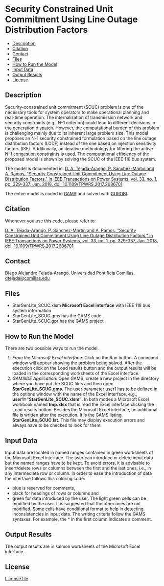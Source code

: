 # Security Constrained Unit Commitment Using Line Outage Distribution Factors

- [Description](#description)
- [Citation](#citation)
- [Contact](#contact)
- [Files](#files)
- [How to Run the Model](#how-to-run-the-model)
- [Input Data](#input-data)
- [Output Results](#output-results)
- [License](#license)

## Description
Security-constrained unit commitment (SCUC) problem is one of the necessary tools for system operators to make operational planning and real-time operation. The internalization of transmission network and security constraints (e.g., N-1 criterion) could lead to different decisions in the generation dispatch. However, the computational burden of this problem is challenging mainly due to its inherent large problem size. This model proposes an N-1 security constrained formulation based on the line outage distribution factors (LODF) instead of the one based on injection sensitivity factors (ISF). Additionally, an iterative methodology for filtering the active N-1 congestion constraints is used. The computational efficiency of the proposed model is shown by solving the SCUC of the IEEE 118 bus system.

The model is documented in:
[D. A. Tejada-Arango, P. Sánchez-Martın and A. Ramos, "Security Constrained Unit Commitment Using Line Outage Distribution Factors," in IEEE Transactions on Power Systems, vol. 33, no. 1, pp. 329-337, Jan. 2018.
doi: 10.1109/TPWRS.2017.2686701](http://ieeexplore.ieee.org/stamp/stamp.jsp?tp=&arnumber=7886335&isnumber=8231802)

The entire model is coded in [GAMS](https://www.gams.com/) and solved with [GUROBI](http://www.gurobi.com/).

## Citation
Whenever you use this code, please refer to:

[D. A. Tejada-Arango, P. Sánchez-Martın and A. Ramos, "Security Constrained Unit Commitment Using Line Outage Distribution Factors," in IEEE Transactions on Power Systems, vol. 33, no. 1, pp. 329-337, Jan. 2018.
doi: 10.1109/TPWRS.2017.2686701](http://ieeexplore.ieee.org/stamp/stamp.jsp?tp=&arnumber=7886335&isnumber=8231802)

## Contact
Diego Alejandro Tejada-Arango, Universidad Pontificia Comillas, dtejada@comillas.edu

## Files
* StarGenLite_SCUC.xlsm **Microsoft Excel interface** with IEEE 118 bus system information
* StarGenLite_SCUC.gms  has the GAMS code
* StarGenLite_SCUC.gpr  has the GAMS project

## How to Run the Model
There are two possible ways to run the model.

1. _From the Microsoft Excel interface_: Click on the Run button. A command window will appear showing the problem being solved. After the execution click on the Load results button and the output results will be loaded in the corresponding worksheets of the Excel interface.
2. _GAMSIDE Application_: Open GAMS, create a new project in the directory where you have put the SCUC files and then open **StarGenLite_SCUC.gms**. The user parameter user1 has to be defined in the options window with the name of the Excel interface, e.g., **user1="StarGenLite_SCUC.xlsm"**. In both modes a Microsoft Excel workbook named **tmp.xlsx** that is read the Excel interface clicking the Load results button. Besides the Microsoft Excel interface, an additional file is written after the execution. It is the GAMS listing, **StarGenLite_SCUC.lst**. This file may display execution errors and always have to be checked to look for them.

## Input Data
Input data are located in named ranges contained in green worksheets of the Microsoft Excel interface. The user can introduce or delete input data but the named ranges have to be kept. To avoid errors, it is advisable to insert/delete rows or columns between the first and the last ones, i.e., in any intermediate row or column. In order to ease the introduction of data the interface follows this coloring code:
* blue is reserved for comments,
* black for headings of rows or columns and
* green for data introduced by the user.
The light green cells can be modified by the user. It is suggested that the other ones are not modified.
Some cells have conditional format to help in detecting inconsistencies in input data.
The writing criteria follow the GAMS syntaxes. For example, the * in the first column indicates a comment.

## Output Results
The output results are in salmon worksheets of the Microsoft Excel interface.

## License
[License file](../master/LICENSE)
